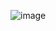 ![image](https://user-images.githubusercontent.com/105391244/211779111-9f93d07d-a98d-4ba5-80ca-4b4296bed5a0.png)
